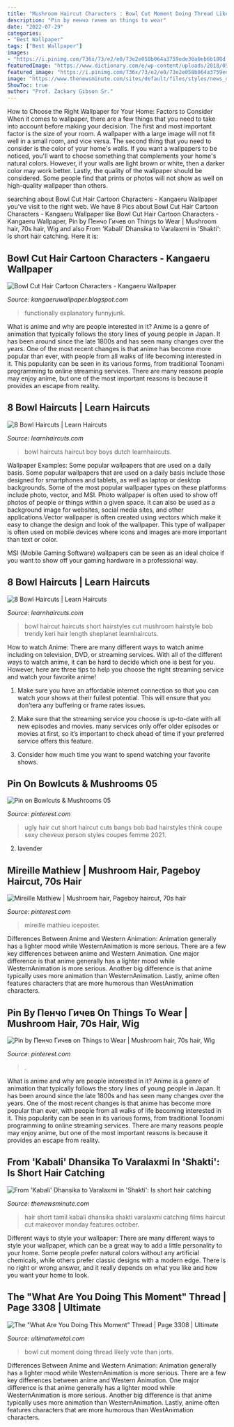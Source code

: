 ```yaml
---
title: "Mushroom Haircut Characters : Bowl Cut Moment Doing Thread Likely Vote Than Jorts"
description: "Pin by пенчо гичев on things to wear"
date: "2022-07-29"
categories:
- "Best Wallpaper"
tags: ["Best Wallpaper"]
images:
- "https://i.pinimg.com/736x/73/e2/e0/73e2e058b064a3759ede30a0eb6b188d.jpg"
featuredImage: "https://www.dictionary.com/e/wp-content/uploads/2018/05/bowl-cut.gif"
featured_image: "https://i.pinimg.com/736x/73/e2/e0/73e2e058b064a3759ede30a0eb6b188d.jpg"
image: "https://www.thenewsminute.com/sites/default/files/styles/news_detail/public/collage 2_2.jpg?itok=ZDrMQQph"
ShowToc: true
author: "Prof. Zackary Gibson Sr."
---
```



How to Choose the Right Wallpaper for Your Home: Factors to Consider
When it comes to wallpaper, there are a few things that you need to take into account before making your decision. The first and most important factor is the size of your room. A wallpaper with a large image will not fit well in a small room, and vice versa. 
The second thing that you need to consider is the color of your home's walls. If you want a wallpapers to be noticed, you'll want to choose something that complements your home's natural colors. However, if your walls are light brown or white, then a darker color may work better. 
Lastly, the quality of the wallpaper should be considered. Some people find that prints or photos will not show as well on high-quality wallpaper than others.

	

		
searching about Bowl Cut Hair Cartoon Characters - Kangaeru Wallpaper you've visit to the right web. We have 8 Pics about Bowl Cut Hair Cartoon Characters - Kangaeru Wallpaper like Bowl Cut Hair Cartoon Characters - Kangaeru Wallpaper, Pin by Пенчо Гичев on Things to Wear | Mushroom hair, 70s hair, Wig and also From &#039;Kabali&#039; Dhansika to Varalaxmi in &#039;Shakti&#039;: Is short hair catching. Here it is:
		
    
## Bowl Cut Hair Cartoon Characters - Kangaeru Wallpaper

<img loading=lazy src="https://img.buzzfeed.com/buzzfeed-static/static/2015-03/25/13/campaign_images/webdr05/if-the-cast-of-dragon-ball-z-had-bowl-cuts-2-22133-1427303291-17_dblbig.jpg" onerror="this.onerror=null;this.src='https://tse3.mm.bing.net/th?id=OIP.3pOqu0ODI7_O6CxMmqh3pgHaE6&amp;pid=15.1';" alt="Bowl Cut Hair Cartoon Characters - Kangaeru Wallpaper">

_Source: kangaeruwallpaper.blogspot.com_

>functionally explanatory funnyjunk. 

	

What is anime and why are people interested in it?
Anime is a genre of animation that typically follows the story lines of young people in Japan. It has been around since the late 1800s and has seen many changes over the years. One of the most recent changes is that anime has become more popular than ever, with people from all walks of life becoming interested in it. This popularity can be seen in its various forms, from traditional Toonami programming to online streaming services. There are many reasons people may enjoy anime, but one of the most important reasons is because it provides an escape from reality.

    
## 8 Bowl Haircuts | Learn Haircuts

<img loading=lazy src="http://www.learnhaircuts.com/wp-content/uploads/2014/08/Little-Boys-Bowl-Haircuts.jpg" onerror="this.onerror=null;this.src='https://tse1.mm.bing.net/th?id=OIP.j-e69Sa2wsjOSgkCT9TvHQHaJW&amp;pid=15.1';" alt="8 Bowl Haircuts | Learn Haircuts">

_Source: learnhaircuts.com_

>bowl haircuts haircut boy boys dutch learnhaircuts. 

	

Wallpaper Examples: Some popular wallpapers that are used on a daily basis.
Some popular wallpapers that are used on a daily basis include those designed for smartphones and tablets, as well as laptop or desktop backgrounds. Some of the most popular wallpaper types on these platforms include photo, vector, and MSI. 
Photo wallpaper is often used to show off photos of people or things within a given space. It can also be used as a background image for websites, social media sites, and other applications.Vector wallpaper is often created using vectors which make it easy to change the design and look of the wallpaper. This type of wallpaper is often used on mobile devices where icons and images are more important than text or color. 

MSI (Mobile Gaming Software) wallpapers can be seen as an ideal choice if you want to show off your gaming hardware in a professional way.

    
## 8 Bowl Haircuts | Learn Haircuts

<img loading=lazy src="http://www.learnhaircuts.com/wp-content/uploads/2014/08/Bowl-Haircut.jpg" onerror="this.onerror=null;this.src='https://tse2.mm.bing.net/th?id=OIP.ga0Cv-PfU3xTPZZiGRh21QHaH1&amp;pid=15.1';" alt="8 Bowl Haircuts | Learn Haircuts">

_Source: learnhaircuts.com_

>bowl haircut haircuts short hairstyles cut mushroom hairstyle bob trendy keri hair length sheplanet learnhaircuts. 

	

How to watch Anime: There are many different ways to watch anime including on television, DVD, or streaming services.
With all of the different ways to watch anime, it can be hard to decide which one is best for you. However, here are three tips to help you choose the right streaming service and watch your favorite anime!
1. Make sure you have an affordable internet connection so that you can watch your shows at their fullest potential. This will ensure that you don’tera any buffering or frame rates issues.

2. Make sure that the streaming service you choose is up-to-date with all new episodes and movies. many services only offer older episodes or movies at first, so it’s important to check ahead of time if your preferred service offers this feature.

3. Consider how much time you want to spend watching your favorite shows.

    
## Pin On Bowlcuts &amp; Mushrooms 05

<img loading=lazy src="https://i.pinimg.com/originals/b8/91/f3/b891f39ce997fa7f2f54e3887c1f620a.jpg" onerror="this.onerror=null;this.src='https://tse4.mm.bing.net/th?id=OIP.FLl_3CiZ2tzpZNB-qZTJuQHaI_&amp;pid=15.1';" alt="Pin on Bowlcuts &amp; Mushrooms 05">

_Source: pinterest.com_

>ugly hair cut short haircut cuts bangs bob bad hairstyles think coupe sexy cheveux person styles coupes femme 2021. 

	

2. lavender 

    
## Mireille Mathiew | Mushroom Hair, Pageboy Haircut, 70s Hair

<img loading=lazy src="https://i.pinimg.com/originals/06/2c/4d/062c4d482995684f9db8ca869ee28f4a.jpg" onerror="this.onerror=null;this.src='https://tse3.mm.bing.net/th?id=OIP.bUEFHMYXrA5CXacnbRDhQgHaHY&amp;pid=15.1';" alt="Mireille Mathiew | Mushroom hair, Pageboy haircut, 70s hair">

_Source: pinterest.com_

>mireille mathieu iceposter. 

	

Differences Between Anime and Western Animation: Animation generally has a lighter mood while WesternAnimation is more serious.
There are a few key differences between anime and Western Animation. One major difference is that anime generally has a lighter mood while WesternAnimation is more serious. Another big difference is that anime typically uses more animation than WesternAnimation. Lastly, anime often features characters that are more humorous than WestAnimation characters.

    
## Pin By Пенчо Гичев On Things To Wear | Mushroom Hair, 70s Hair, Wig

<img loading=lazy src="https://i.pinimg.com/736x/73/e2/e0/73e2e058b064a3759ede30a0eb6b188d.jpg" onerror="this.onerror=null;this.src='https://tse2.mm.bing.net/th?id=OIP.Ob5-aQiX1Ya47XPo9LOw6wDgEW&amp;pid=15.1';" alt="Pin by Пенчо Гичев on Things to Wear | Mushroom hair, 70s hair, Wig">

_Source: pinterest.com_

>. 

	

What is anime and why are people interested in it?
Anime is a genre of animation that typically follows the story lines of young people in Japan. It has been around since the late 1800s and has seen many changes over the years. One of the most recent changes is that anime has become more popular than ever, with people from all walks of life becoming interested in it. This popularity can be seen in its various forms, from traditional Toonami programming to online streaming services. There are many reasons people may enjoy anime, but one of the most important reasons is because it provides an escape from reality.

    
## From &#039;Kabali&#039; Dhansika To Varalaxmi In &#039;Shakti&#039;: Is Short Hair Catching

<img loading=lazy src="https://www.thenewsminute.com/sites/default/files/styles/news_detail/public/collage 2_2.jpg?itok=ZDrMQQph" onerror="this.onerror=null;this.src='https://tse3.mm.bing.net/th?id=OIP.PYyo1igTIWtY2Hh9Ugiu9wHaE8&amp;pid=15.1';" alt="From &#039;Kabali&#039; Dhansika to Varalaxmi in &#039;Shakti&#039;: Is short hair catching">

_Source: thenewsminute.com_

>hair short tamil kabali dhansika shakti varalaxmi catching films haircut cut makeover monday features october. 

	

Different ways to style your wallpaper:
There are many different ways to style your wallpaper, which can be a great way to add a little personality to your home. Some people prefer natural colors without any artificial chemicals, while others prefer classic designs with a modern edge. There is no right or wrong answer, and it really depends on what you like and how you want your home to look.

    
## The &quot;What Are You Doing This Moment&quot; Thread | Page 3308 | Ultimate

<img loading=lazy src="https://www.dictionary.com/e/wp-content/uploads/2018/05/bowl-cut.gif" onerror="this.onerror=null;this.src='https://tse4.mm.bing.net/th?id=OIP.7inYq_uGXqo0JO0fVK9hvQAAAA&amp;pid=15.1';" alt="The &quot;What Are You Doing This Moment&quot; Thread | Page 3308 | Ultimate">

_Source: ultimatemetal.com_

>bowl cut moment doing thread likely vote than jorts. 

	

Differences Between Anime and Western Animation: Animation generally has a lighter mood while WesternAnimation is more serious.
There are a few key differences between anime and Western Animation. One major difference is that anime generally has a lighter mood while WesternAnimation is more serious. Another big difference is that anime typically uses more animation than WesternAnimation. Lastly, anime often features characters that are more humorous than WestAnimation characters.

